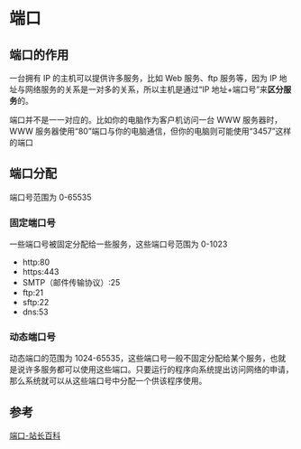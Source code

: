 <author-info date="1631169877762"></author-info>

# 端口

## 端口的作用

一台拥有 IP 的主机可以提供许多服务，比如 Web 服务、ftp 服务等，因为 IP 地址与网络服务的关系是一对多的关系，所以主机是通过“IP 地址+端口号”来**区分服务**的。

端口并不是一一对应的。比如你的电脑作为客户机访问一台 WWW 服务器时，WWW 服务器使用“80”端口与你的电脑通信，但你的电脑则可能使用“3457”这样的端口

## 端口分配

端口号范围为 0-65535

### 固定端口号

一些端口号被固定分配给一些服务，这些端口号范围为 0-1023

- http:80
- https:443
- SMTP（邮件传输协议）:25
- ftp:21
- sftp:22
- dns:53

### 动态端口号

动态端口的范围为 1024-65535，这些端口号一般不固定分配给某个服务，也就是说许多服务都可以使用这些端口。只要运行的程序向系统提出访问网络的申请，那么系统就可以从这些端口号中分配一个供该程序使用。

## 参考

[端口-站长百科](http://www.zzbaike.com/wiki/%E7%AB%AF%E5%8F%A3)
